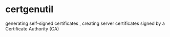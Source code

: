 # certgenutil
generating self-signed certificates , creating server certificates signed by a Certificate Authority (CA)
